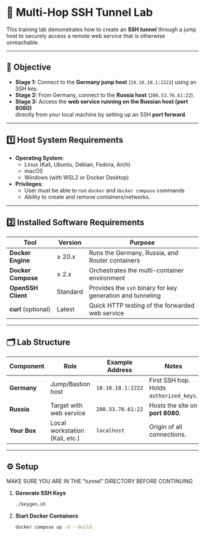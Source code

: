 # 🔐 Multi-Hop SSH Tunnel Lab

This training lab demonstrates how to create an **SSH tunnel** through a jump host
to securely access a remote web service that is otherwise unreachable.

---

## 🎯 Objective

- **Stage 1:** Connect to the **Germany jump host** (`10.10.10.1:2222`) using an SSH key.
- **Stage 2:** From Germany, connect to the **Russia host** (`200.53.76.61:22`).
- **Stage 3:** Access the **web service running on the Russian host (port 8080)**  
  directly from your local machine by setting up an SSH **port forward**.

---

## 1️⃣ Host System Requirements
- **Operating System**:  
  - Linux (Kali, Ubuntu, Debian, Fedora, Arch)  
  - macOS  
  - Windows (with WSL2 or Docker Desktop)
- **Privileges**:  
  - User must be able to run `docker` and `docker compose` commands  
  - Ability to create and remove containers/networks.

---

## 2️⃣ Installed Software Requirements
| Tool | Version | Purpose |
|------|--------|---------|
| **Docker Engine** | ≥ 20.x | Runs the Germany, Russia, and Router containers |
| **Docker Compose** | ≥ 2.x | Orchestrates the multi-container environment |
| **OpenSSH Client** | Standard | Provides the `ssh` binary for key generation and tunneling |
| **curl** (optional) | Latest | Quick HTTP testing of the forwarded web service |

---

## 🗂️ Lab Structure

| Component      | Role                           | Example Address      | Notes                                   |
|----------------|----------------------------------|----------------------|-----------------------------------------|
| **Germany**    | Jump/Bastion host               | `10.10.10.1:2222`         | First SSH hop. Holds `authorized_keys`. |
| **Russia**     | Target with web service         | `200.53.76.61:22`       | Hosts the site on **port 8080**.       |
| **Your Box**   | Local workstation (Kali, etc.)  | `localhost`          | Origin of all connections.             |

---

## ⚙️ Setup 

MAKE SURE YOU ARE IN THE "tunnel" DIRECTORY BEFORE CONTINUING
1. **Generate SSH Keys**
   ```bash
   ./keygen.sh
2. **Start Docker Containers**
   ```bash
   docker compose up -d --build
